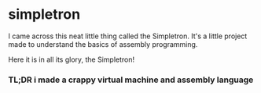 # simpletron

I came across this neat little thing called the Simpletron.
It's a little project made to understand the basics of assembly programming.

Here it is in all its glory, the Simpletron!

### TL;DR i made a crappy virtual machine and assembly language
